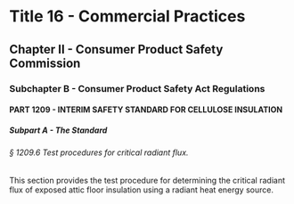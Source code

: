 
# Title 16 - Commercial Practices
## Chapter II - Consumer Product Safety Commission
### Subchapter B - Consumer Product Safety Act Regulations
#### PART 1209 - INTERIM SAFETY STANDARD FOR CELLULOSE INSULATION
##### Subpart A - The Standard
###### § 1209.6 Test procedures for critical radiant flux.

This section provides the test procedure for determining the critical radiant flux of exposed attic floor insulation using a radiant heat energy source.
